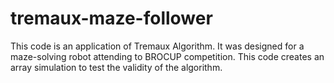 # tremaux-maze-follower
This code is an application of Tremaux Algorithm. It was designed for a maze-solving robot attending to BROCUP competition. This code creates an array simulation to test the validity of the algorithm.
